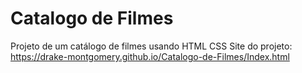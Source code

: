 # Catalogo de Filmes
Projeto de um catálogo de filmes usando HTML CSS
Site do projeto: https://drake-montgomery.github.io/Catalogo-de-Filmes/Index.html

